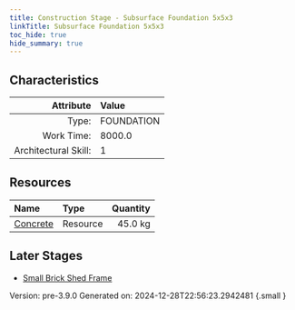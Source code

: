 ```yaml
---
title: Construction Stage - Subsurface Foundation 5x5x3
linkTitle: Subsurface Foundation 5x5x3
toc_hide: true
hide_summary: true
---
```


## Characteristics

| Attribute      | Value |
|--------:|:------|
|Type:|FOUNDATION|
|Work Time:|8000.0|
|Architectural Skill:|1|

## Resources

| Name | Type | Quantity |
|:-----|:-----|-----:|
|[Concrete](/docs/definitions/resource/concrete)|Resource|45.0 kg|

## Later Stages
- [Small Brick Shed Frame](/docs/definitions/construction/small-brick-shed-frame)


Version: pre-3.9.0 Generated on: 2024-12-28T22:56:23.2942481
{.small }
